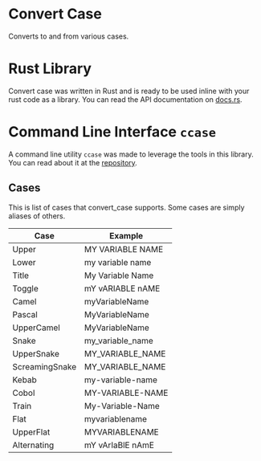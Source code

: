 # Convert Case

Converts to and from various cases.

# Rust Library

Convert case was written in Rust and is ready to be used inline with your rust code as a library.  You can read the API documentation on [docs.rs](https://docs.rs/convert_case/).

# Command Line Interface `ccase`

A command line utility `ccase` was made to leverage the tools in this library.  You can read about it at the [repository](https://github.com/rutrum/ccase).

## Cases

This is list of cases that convert\_case supports.  Some cases are simply aliases of others.

| Case | Example |
| ---- | ------- |
| Upper | MY VARIABLE NAME |
| Lower | my variable name |
| Title | My Variable Name |
| Toggle | mY vARIABLE nAME |
| Camel | myVariableName |
| Pascal | MyVariableName |
| UpperCamel | MyVariableName |
| Snake | my\_variable\_name |
| UpperSnake | MY\_VARIABLE\_NAME |
| ScreamingSnake | MY\_VARIABLE\_NAME |
| Kebab | my-variable-name |
| Cobol | MY-VARIABLE-NAME |
| Train | My-Variable-Name |
| Flat | myvariablename |
| UpperFlat | MYVARIABLENAME |
| Alternating | mY vArIaBlE nAmE |
